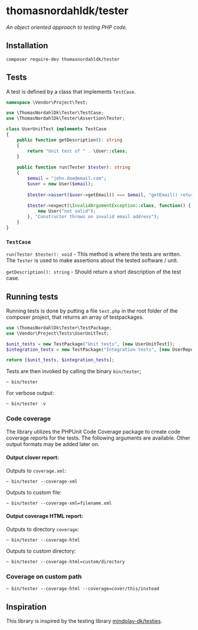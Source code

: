 thomasnordahldk/tester
=================
*An object oriented approach to testing PHP code.*

## Installation
```
composer require-dev thomasnordahldk/tester
```

## Tests
A test is defined by a class that implements `TestCase`. 

```php
namespace \Vendor\Project\Test;

use \ThomasNordahlDk\Tester\TestCase;
use \ThomasNordahlDk\Tester\Assertion\Tester;

class UserUnitTest implements TestCase
{
    public function getDescription(): string
    {
        return "Unit test of " . \User::class;
    }
    
    public function run(Tester $tester): string
    {
        $email = "john.doe@email.com";
        $user = new User($email);
        
        $tester->assert($user->getEmail() === $email, "getEmail() returns email");
        
        $tester->expect(\InvalidArgumentException::class, function() {
            new User("not valid");
        }, "Constructor throws on invalid email address");
    }
}

```

### `TestCase` 

`run(Tester $tester): void` - This method is where the tests are written. The `Tester` is used to
make assertions about the tested software / unit.

`getDescription(): string` - Should return a short description of the test case. 

## Running tests
Running tests is done by putting a file `test.php` in the root folder of the composer
project, that returns an array of testpackages.
```php
use \ThomasNordahlDk\Tester\TestPackage;
use \Vendor\Project\Tests\UserUnitTest;

$unit_tests = new TestPackage("Unit tests", [new UserUnitTest]);
$integration_tests = new TestPackage("Integration tests", [new UserRepositoryIntegrationTest]);

return [$unit_tests, $integration_tests];
```

Tests are then invoked by calling the binary `bin/tester`;
```
~ bin/tester
```

For verbose output:
```
~ bin/tester -v
``` 

### Code coverage
The library utilizes the PHPUnit Code Coverage package to create code coverage reports for 
the tests. The following arguments are available. Other output formats may be added later on.

#### Output clover report:

Outputs to `coverage.xml`:
```
~ bin/tester --coverage-xml
```
Outputs to custom file:
```
~ bin/tester --coverage-xml=filename.xml
```

#### Output coverage HTML report:
Outputs to directory `coverage`:
```
~ bin/tester --coverage-html
```
Outputs to custom directory:
```
~ bin/tester --coverage-html=custom/directory
```

### Coverage on custom path
```
~ bin/tester --coverage-html --coverage=cover/this/instead
```

## Inspiration
This library is inspired by the testing library [mindplay-dk/testies](https://github.com/mindplay-dk/testies).